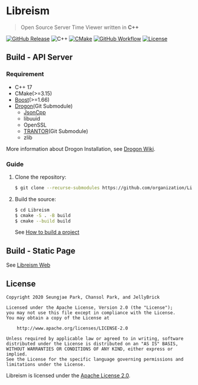 # Libreism

> Open Source Server Time Viewer written in **C++**

[![GitHub Release](https://img.shields.io/github/v/release/organization/Libreism?logo=github&logoColor=white&style=for-the-badge)](https://github.com/organization/Libreism/releases/)
![C++](https://img.shields.io/badge/c++-17-00599C?logo=c%2B%2B&logoColor=white&style=for-the-badge)
[![CMake](https://img.shields.io/badge/cmake->=3.15-064F8C?logo=cmake&logoColor=white&style=for-the-badge)](https://cmake.org/)
[![GitHub Workflow](https://img.shields.io/github/workflow/status/organization/Libreism/C++?logo=github&logoColor=white&style=for-the-badge)](https://github.com/organization/Libreism/actions)
[![License](https://img.shields.io/github/license/organization/Libreism?style=for-the-badge)](./LICENSE)

## Build - API Server

### Requirement

- C++ 17
- CMake(>=3.15)
- [Boost](https://www.boost.org/)(>=1.66)
- [Drogon](https://github.com/an-tao/drogon)(Git Submodule)
  - [JsonCpp](https://github.com/open-source-parsers/jsoncpp)
  - libuuid
  - OpenSSL
  - [TRANTOR](https://github.com/an-tao/trantor)(Git Submodule)
  - zlib

More information about Drogon Installation, see [Drogon Wiki](https://github.com/an-tao/drogon/wiki/02-Installation).

### Guide

1. Clone the repository:

    ```bash
    $ git clone --recurse-submodules https://github.com/organization/Libreism.git
    ```

2. Build the source:

    ```bash
    $ cd Libreism
    $ cmake -S . -B build
    $ cmake --build build
    ```

    See [How to build a project](https://cliutils.gitlab.io/modern-cmake/chapters/intro/running.html)

## Build - Static Page

See [Libreism Web](./web/README.md)

## License

```text
Copyright 2020 Seungjae Park, Chansol Park, and JellyBrick

Licensed under the Apache License, Version 2.0 (the "License");
you may not use this file except in compliance with the License.
You may obtain a copy of the License at

    http://www.apache.org/licenses/LICENSE-2.0

Unless required by applicable law or agreed to in writing, software
distributed under the License is distributed on an "AS IS" BASIS,
WITHOUT WARRANTIES OR CONDITIONS OF ANY KIND, either express or implied.
See the License for the specific language governing permissions and
limitations under the License.
```

Libreism is licensed under the [Apache License 2.0](./LICENSE).
